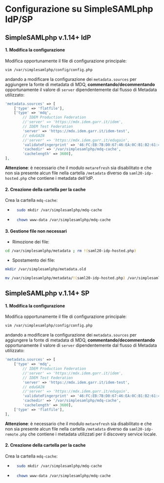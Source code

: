 # Configurazione su SimpleSAMLphp IdP/SP

## SimpleSAMLphp v.1.14+ IdP

#### 1. Modifica la configurazione

Modifica opportunamente il file di configurazione principale:

``` bash
vim /var/simplesamlphp/config/config.php
```

andando a modificare la configurazione dei `metadata.sources` per
aggiungere la fonte di metadata di MDQ,
**commentando/decommentando** opportunamente il valore di `server`
dipendentemente dal flusso di Metadata utilizzato:

``` php
'metadata.sources' => [
    ['type' => 'flatfile'],
    ['type' => 'mdq',
        // IDEM Production Federation
        //'server' => 'https://mdx.idem.garr.it/idem',
        // IDEM Test Federation
        'server' => 'https://mdx.idem.garr.it/idem-test',
        // eduGAIN
        //'server' => 'https://mdx.idem.garr.it/edugain',
        'validateFingerprint' => '46:FC:EB:7B:D0:67:46:EA:0C:B1:B2:61:4C:DC:37:DA:BD:B4:8A:95',
        'cachedir' => '/var/simplesamlphp/mdq-cache',
        'cachelength' => 3600],
],
```

**Attenzione**: è necessario che il modulo `metarefresh` sia disabilitato e che non
sia presente alcun file nella cartella `/metadata` diverso da `saml20-idp-hosted.php` che contiene i metadata dell'IdP.

#### 2. Creazione della cartella per la cache

Crea la cartella `mdq-cache`:

- ``` bash
    sudo mkdir /var/simplesamlphp/mdq-cache
    ```

- ``` bash
    chown www-data /var/simplesamlphp/mdq-cache
    ```

#### 3. Gestione file non necessari

- Rimozione dei file:

``` bash
cd /var/simplesamlphp/metadata ; rm !(saml20-idp-hosted.php)
```

- Spostamento dei file:

``` bash
mkdir /var/simplesamlphp/metadata.old
```

``` bash
mv /var/simplesamlphp/metadata/!(saml20-idp-hosted.php) /var/simplesamlphp/metadata.old
```

## SimpleSAMLphp v.1.14+ SP

#### 1. Modifica la configurazione

Modifica opportunamente il file di configurazione principale:

``` bash
vim /var/simplesamlphp/config/config.php
```

andando a modificare la configurazione dei `metadata.sources` per
aggiungere la fonte di metadata di MDQ,
**commentando/decommentando** opportunamente il valore di `server`
dipendentemente dal flusso di Metadata utilizzato:

``` php
'metadata.sources' => [
    ['type' => 'mdq',
        // IDEM Production Federation
        //'server' => 'https://mdx.idem.garr.it/idem',
        // IDEM Test Federation
        'server' => 'https://mdx.idem.garr.it/idem-test',
        // eduGAIN
        //'server' => 'https://mdx.idem.garr.it/edugain',
        'validateFingerprint' => '46:FC:EB:7B:D0:67:46:EA:0C:B1:B2:61:4C:DC:37:DA:BD:B4:8A:95',
        'cachedir' => '/var/simplesamlphp/mdq-cache',
        'cachelength' => 3600],
    ['type' => 'flatfile'],
],
```

**Attenzione**: è necessario che il modulo `metarefresh` sia disabilitato e che non
sia presente alcun file nella cartella `/metadata` diverso da
`saml20-idp-remote.php` che contiene i metadata utilizzati per il
discovery service locale.

#### 2. Creazione della cartella per la cache

Crea la cartella `mdq-cache`:

- ``` bash
    sudo mkdir /var/simplesamlphp/mdq-cache
    ```

- ``` bash
    chown www-data /var/simplesamlphp/mdq-cache
    ```
